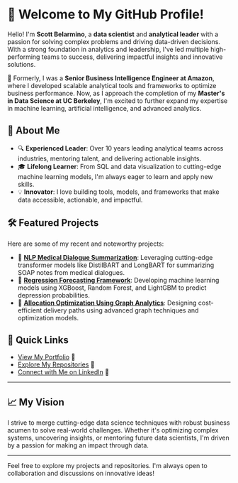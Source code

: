 # 👋 Welcome to My GitHub Profile!

Hello! I'm **Scott Belarmino**, a **data scientist** and **analytical leader** with a passion for solving complex problems and driving data-driven decisions. With a strong foundation in analytics and leadership, I've led multiple high-performing teams to success, delivering impactful insights and innovative solutions.

🌟 Formerly, I was a **Senior Business Intelligence Engineer at Amazon**, where I developed scalable analytical tools and frameworks to optimize business performance. Now, as I approach the completion of my **Master's in Data Science at UC Berkeley**, I'm excited to further expand my expertise in machine learning, artificial intelligence, and advanced analytics.

## 🚀 About Me
- 🔍 **Experienced Leader**: Over 10 years leading analytical teams across industries, mentoring talent, and delivering actionable insights.
- 🎓 **Lifelong Learner**: From SQL and data visualization to cutting-edge machine learning models, I'm always eager to learn and apply new skills.
- 💡 **Innovator**: I love building tools, models, and frameworks that make data accessible, actionable, and impactful.

## 🛠️ Featured Projects
Here are some of my recent and noteworthy projects:

- 🔗 **[NLP Medical Dialogue Summarization](https://github.com/sbelarmin/portfolio_projects/tree/main/NLP_Projects/Dialogue_Summarization/Medical)**: Leveraging cutting-edge transformer models like DistilBART and LongBART for summarizing SOAP notes from medical dialogues.
- 🔗 **[Regression Forecasting Framework](https://github.com/sbelarmin/portfolio_projects/blob/main/Regression_Projects/Kaggle_Depression/Forecast_Depression.ipynb)**: Developing machine learning models using XGBoost, Random Forest, and LightGBM to predict depression probabilities.
- 🔗 **[Allocation Optimization Using Graph Analytics](https://github.com/sbelarmin/portfolio_projects/blob/main/NLP_Projects/Dialogue_Summarization/Medical/05_DistilBART_UMLS_GraphRepresentation_Experiement.ipynb)**: Designing cost-efficient delivery paths using advanced graph techniques and optimization models.

## 🔗 Quick Links
- [View My Portfolio](#) 🎯
- [Explore My Repositories](#) 📂
- [Connect with Me on LinkedIn](https://www.linkedin.com/in/scott-belarmino-6098719/) 💼

---

## 📈 My Vision
I strive to merge cutting-edge data science techniques with robust business acumen to solve real-world challenges. Whether it's optimizing complex systems, uncovering insights, or mentoring future data scientists, I'm driven by a passion for making an impact through data.

---

Feel free to explore my projects and repositories. I'm always open to collaboration and discussions on innovative ideas!
